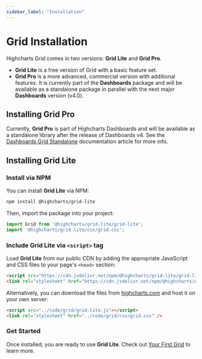 ```yaml
---
sidebar_label: "Installation"
---
```


# Grid Installation

Highcharts Grid comes in two versions: **Grid Lite** and **Grid Pro**.
- **Grid Lite** is a free version of Grid with a basic feature set.
- **Grid Pro** is a more advanced, commercial version with additional features. It is currently part of the **Dashboards** package and will be available as a standalone package in parallel with the next major **Dashboards** version (v4.0).

## Installing Grid Pro

Currently, **Grid Pro** is part of Highcharts Dashboards and will be available as a standalone library after the release of Dashboards v4. See the [Dashboards Grid Standalone](https://www.highcharts.com/docs/dashboards/grid-standalone) documentation article for more info.

## Installing Grid Lite

### Install via NPM

You can install **Grid Lite** via NPM:

```bash
npm install @highcharts/grid-lite
```

Then, import the package into your project:

```js
import Grid from '@highcharts/grid-lite/grid-lite';
import '@highcharts/grid-lite/css/grid.css';
```

### Include Grid Lite via `<script>` tag

Load **Grid Lite** from our public CDN by adding the appropriate JavaScript and CSS files to your page's `<head>` section:

```html
<script src="https://cdn.jsdelivr.net/npm/@highcharts/grid-lite/grid-lite.js"></script>
<link rel="stylesheet" href="https://cdn.jsdelivr.net/npm/@highcharts/grid-lite/css/grid.css" />
```

Alternatively, you can download the files from [highcharts.com](https://www.highcharts.com/download/) and host it on your own server:

```html
<script src="../code/grid/grid-lite.js"></script>
<link rel="stylesheet" href="../code/grid/css/grid.css" />
```

### Get Started
Once installed, you are ready to use **Grid Lite**. Check out [Your First Grid](https://www.highcharts.com/docs/grid/general) to learn more.



